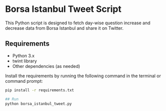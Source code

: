 # Borsa Istanbul Tweet Script

This Python script is designed to fetch day-wise question increase and decrease data from Borsa Istanbul and share it on Twitter.

## Requirements

- Python 3.x
- twint library
- Other dependencies (as needed)

Install the requirements by running the following command in the terminal or command prompt:

```bash
pip install -r requirements.txt

## Run
python borsa_istanbul_tweet.py
